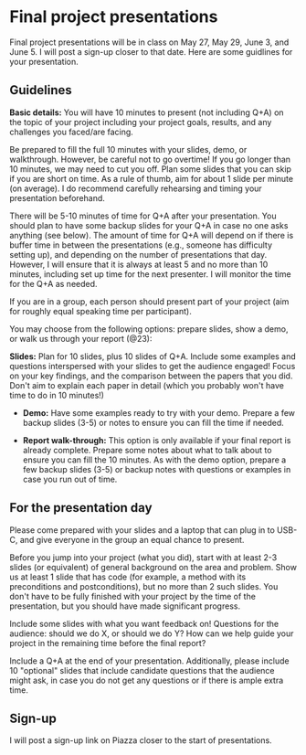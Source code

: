 # Final project presentations

Final project presentations will be in class on May 27, May 29, June 3, and June 5.
I will post a sign-up closer to that date.
Here are some guidlines for your presentation.

## Guidelines

**Basic details:** You will have 10 minutes to present (not including Q+A) on the topic of your project including your project goals, results, and any challenges you faced/are facing.

Be prepared to fill the full 10 minutes with your slides, demo, or walkthrough.
However, be careful not to go overtime! If you go longer than 10 minutes, we may need to cut you off. Plan some slides that you can skip if you are short on time.
As a rule of thumb, aim for about 1 slide per minute (on average).
I do recommend carefully rehearsing and timing your presentation beforehand.

There will be 5-10 minutes of time for Q+A after your presentation. You should plan to have some backup slides for your Q+A in case no one asks anything (see below).
The amount of time for Q+A will depend on if there is buffer time in between the presentations (e.g., someone has difficulty setting up), and depending on the number of presentations that day.
However, I will ensure that it is always at least 5 and no more than 10 minutes, including set up time for the next presenter. I will monitor the time for the Q+A as needed.

If you are in a group, each person should present part of your project (aim for roughly equal speaking time per participant).

You may choose from the following options: prepare slides, show a demo, or walk us through your report (@23):

**Slides:** Plan for 10 slides, plus 10 slides of Q+A. Include some examples and questions interspersed with your slides to get the audience engaged! Focus on your key findings, and the comparison between the papers that you did. Don't aim to explain each paper in detail (which you probably won't have time to do in 10 minutes!)

- **Demo:** Have some examples ready to try with your demo. Prepare a few backup slides (3-5) or notes to ensure you can fill the time if needed.

- **Report walk-through:** This option is only available if your final report is already complete. Prepare some notes about what to talk about to ensure you can fill the 10 minutes. As with the demo option, prepare a few backup slides (3-5) or backup notes with questions or examples in case you run out of time.

## For the presentation day

Please come prepared with your slides and a laptop that can plug in to USB-C, and give everyone in the group an equal chance to present.

Before you jump into your project (what you did), start with at least 2-3 slides (or equivalent) of general background on the area and problem.
Show us at least 1 slide that has code (for example, a method with its preconditions and postconditions), but no more than 2 such slides.
You don't have to be fully finished with your project by the time of the presentation, but you should have made significant progress.

Include some slides with what you want feedback on! Questions for the audience: should we do X, or should we do Y? How can we help guide your project in the remaining time before the final report?

Include a Q+A at the end of your presentation. Additionally, please include 10 "optional" slides that include candidate questions that the audience might ask, in case you do not get any questions or if there is ample extra time.

## Sign-up

I will post a sign-up link on Piazza closer to the start of presentations.
